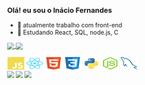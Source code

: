 ### Olá! eu sou o Inácio Fernandes



- 🔭 atualmente trabalho com front-end
- 🌱 Estudando React, SQL, node.js, C

<a href="https://github.com/anuraghazra/github-readme-stats">
  <img height="180em" align="center" src="https://github-readme-stats.vercel.app/api?username=inacio-fernandes&show_icons=true&theme=gruvbox&layout=compac&border_radius=10&border_color=e4e2e2" />
</a>
<a href="https://github.com/anuraghazra/convoychat">
  <img height="180em"  align="center" src="https://github-readme-stats.vercel.app/api/top-langs?username=inacio-fernandes&layout=compact&langs_count=8&card_width=150&show_icons=true&theme=gruvbox&border_color=e4e2e2" />
</a>

<div style="display: inline block"><br>
  <img align="center” alt="inacio-Js” height="30" width="40" src="https://raw.githubusercontent.com/devicons/devicon/master/icons/javascript/javascript-plain.svg">
  <img align="center” alt-"inacio-React” height="30" width="40" src="https://raw.githubusercontent.com/devicons/devicon/master/icons/react/react-original.svg">
  <img align="center” alt="inacio-HTML" height="30" width="40" src="https://raw.githubusercontent.com/devicons/devicon/master/icons/html5/html5-original.svg">
  <img align="center” alt="inacio-CSS" height="30" width="40" src="https://raw.githubusercontent.com/devicons/devicon/master/icons/css3/css3-original.svg">
  <img align="center”" alt="inacio-Python" height="30" width="40" src="https://raw.githubusercontent.com/devicons/devicon/master/icons/python/python-original.svg">
  <img align="center”" alt="inacio-Node" height="30" width="40" src="https://raw.githubusercontent.com/devicons/devicon/master/icons/nodejs/nodejs-plain.svg">
  <img align="center” alt="inacio-Ts" height="30" width="40" src="https://raw.githubusercontent.com/devicons/devicon/master/icons/mysql/mysql-original.svg">
</div>

<div> 
  <a href="https://instagram.com/if.santana" target="_blank"><img src="https://img.shields.io/badge/-Instagram-%23E4405F?style=for-the-badge&logo=instagram&logoColor=white" target="_blank"></a>
  <a href = "mailto:inaciofsantana3101@gmail.com"><img src="https://img.shields.io/badge/-Gmail-%23333?style=for-the-badge&logo=gmail&logoColor=white" target="_blank"></a>
  <a href="https://www.linkedin.com/in/inacio-fernandes" target="_blank"><img src="https://img.shields.io/badge/-LinkedIn-%230077B5?style=for-the-badge&logo=linkedin&logoColor=white" target="_blank"></a> 
  
</div>
